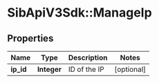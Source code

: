 # SibApiV3Sdk::ManageIp

## Properties
Name | Type | Description | Notes
------------ | ------------- | ------------- | -------------
**ip_id** | **Integer** | ID of the IP | [optional] 


